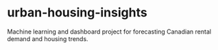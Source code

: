 # urban-housing-insights
Machine learning and dashboard project for forecasting Canadian rental demand and housing trends.
